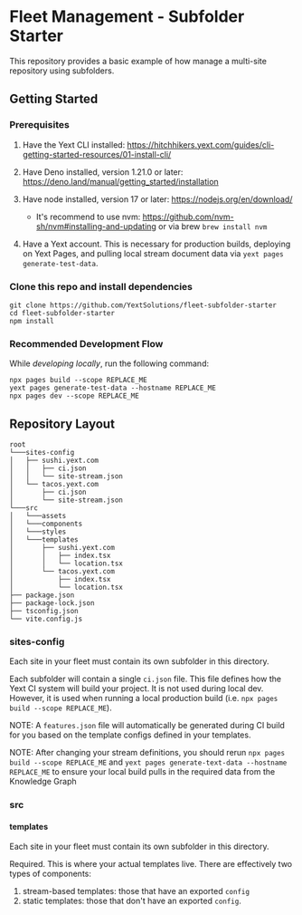 # Fleet Management - Subfolder Starter

This repository provides a basic example of how manage a multi-site repository using subfolders.

## Getting Started

### Prerequisites

1. Have the Yext CLI installed: https://hitchhikers.yext.com/guides/cli-getting-started-resources/01-install-cli/
1. Have Deno installed, version 1.21.0 or later: https://deno.land/manual/getting_started/installation
1. Have node installed, version 17 or later: https://nodejs.org/en/download/

   - It's recommend to use nvm: https://github.com/nvm-sh/nvm#installing-and-updating or via brew `brew install nvm`

1. Have a Yext account. This is necessary for production builds, deploying on Yext Pages, and pulling local stream document data via `yext pages generate-test-data`.

### Clone this repo and install dependencies

```shell
git clone https://github.com/YextSolutions/fleet-subfolder-starter
cd fleet-subfolder-starter
npm install
```

### Recommended Development Flow

While _developing locally_, run the following command:

```
npx pages build --scope REPLACE_ME
yext pages generate-test-data --hostname REPLACE_ME
npx pages dev --scope REPLACE_ME
```


## Repository Layout

```
root
└───sites-config
│   ├── sushi.yext.com
│   │   ├── ci.json
│   │   └── site-stream.json
│   └── tacos.yext.com
│       ├── ci.json
│       └── site-stream.json
└───src
│   └───assets
│   └───components
│   └───styles
│   └───templates
│       ├── sushi.yext.com
│       │   ├── index.tsx
│       │   └── location.tsx
│       └── tacos.yext.com
│           ├── index.tsx
│           └── location.tsx
├── package.json
├── package-lock.json
├── tsconfig.json
└── vite.config.js
```

### sites-config

Each site in your fleet must contain its own subfolder in this directory.

Each subfolder will contain a single `ci.json` file. This file defines how the Yext CI system will build your project. It is not used during local dev. However, it is used when running a local production build (i.e. `npx pages build --scope REPLACE_ME`).

NOTE: A `features.json` file will automatically be generated during CI build for you based on the template configs defined in your templates.

NOTE: After changing your stream definitions, you should rerun `npx pages build --scope REPLACE_ME` and `yext pages generate-text-data --hostname REPLACE_ME` to ensure your local build pulls in the required data from the Knowledge Graph

### src

#### templates

Each site in your fleet must contain its own subfolder in this directory.

Required. This is where your actual templates live. There are effectively two types of components:

1. stream-based templates: those that have an exported `config`
1. static templates: those that don't have an exported `config`.